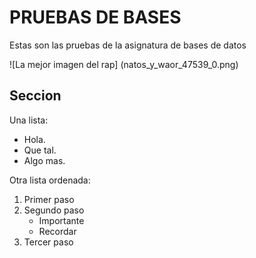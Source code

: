 # PRUEBAS DE BASES
Estas son las pruebas de la asignatura de bases de datos

![La mejor imagen del rap] (natos_y_waor_47539_0.png)



## Seccion
Una lista:
- Hola.
- Que tal.
- Algo mas.


Otra lista ordenada:
1. Primer paso
2. Segundo paso
    - Importante
    - Recordar
3. Tercer paso
